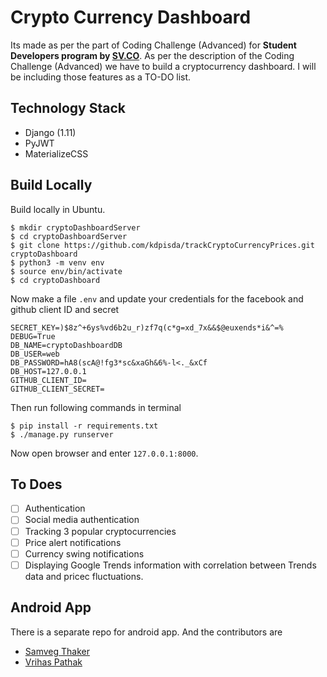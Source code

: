 # Crypto Currency Dashboard
Its made as per the part of Coding Challenge (Advanced) for **Student Developers program by [SV.CO](https://www.sv.co/)**.
As per the description of the Coding Challenge (Advanced) we have to build a cryptocurrency dashboard. I will be including those features as a TO-DO list.

## Technology Stack

- Django (1.11)
- PyJWT
- MaterializeCSS

## Build Locally

Build locally in Ubuntu.

```
$ mkdir cryptoDashboardServer
$ cd cryptoDashboardServer
$ git clone https://github.com/kdpisda/trackCryptoCurrencyPrices.git cryptoDashboard
$ python3 -m venv env
$ source env/bin/activate
$ cd cryptoDashboard
```
Now make a file `.env` and update your credentials for the facebook and github client ID and secret
```
SECRET_KEY=)$8z^+6ys%vd6b2u_r)zf7q(c*g=xd_7x&&$@euxends*i&^=%
DEBUG=True
DB_NAME=cryptoDashboardDB
DB_USER=web
DB_PASSWORD=hA8(scA@!fg3*sc&xaGh&6%-l<._&xCf
DB_HOST=127.0.0.1
GITHUB_CLIENT_ID=
GITHUB_CLIENT_SECRET=
```
Then run following commands in terminal
```
$ pip install -r requirements.txt
$ ./manage.py runserver
```

Now open browser and enter `127.0.0.1:8000`.

## To Does
- [ ] Authentication
- [ ] Social media authentication
- [ ] Tracking 3 popular cryptocurrencies
- [ ] Price alert notifications
- [ ] Currency swing notifications
- [ ] Displaying Google Trends information with correlation between Trends data and pricec fluctuations.

## Android App

There is a separate repo for android app. And the contributors are

* [Samveg Thaker](https://github.com/thakersamveg608)
* [Vrihas Pathak](https://github.com/Vrihas123)
